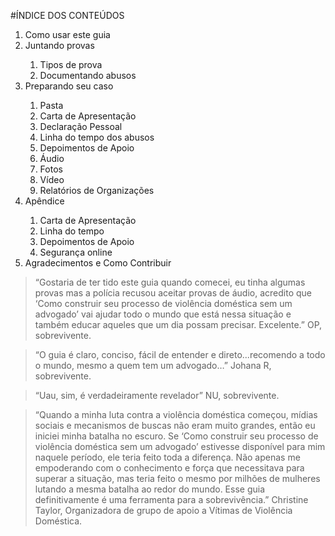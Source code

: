 #ÍNDICE DOS CONTEÚDOS
<ol>
   <li>Como usar este guia</li>
   <li>Juntando provas</li>
      <ol class="sublist">
         <li>Tipos de prova</li>
         <li>Documentando abusos</li>
      </ol>    
   <li>Preparando seu caso</li>
      <ol class="sublist">
         <li>Pasta</li>
         <li>Carta de Apresentação</li>
         <li>Declaração Pessoal</li>
         <li>Linha do tempo dos abusos</li>
         <li>Depoimentos de Apoio</li>
         <li>Áudio</li>
         <li>Fotos</li>
         <li>Vídeo</li>
         <li>Relatórios de Organizações</li>
      </ol>
   <li>Apêndice</li>
      <ol class="sublist">
         <li>Carta de Apresentação</li>
         <li>Linha do tempo</li>
         <li>Depoimentos de Apoio</li>
         <li>Segurança online</li>
      </ol>
   <li>Agradecimentos e Como Contribuir</li>
</ol>
<blockquote>“Gostaria de ter tido este guia quando comecei, eu tinha algumas provas mas a polícia recusou aceitar provas de áudio, acredito que ‘Como construir seu processo de violência doméstica sem um advogado’ vai ajudar todo o mundo que está nessa situação e também educar aqueles que um dia possam precisar. Excelente.” <span>OP, sobrevivente.</span></blockquote>
<blockquote>“O guia é claro, conciso, fácil de entender e direto...recomendo a todo o mundo, mesmo a quem tem um advogado…”  <span>Johana R, sobrevivente.</span></blockquote>
<blockquote>“Uau, sim, é verdadeiramente revelador”  <span>NU, sobrevivente.</span></blockquote>
<blockquote>“Quando a minha luta contra a violência doméstica começou, mídias sociais e mecanismos de buscas não eram muito grandes, então eu iniciei minha batalha no escuro. Se ‘Como construir seu processo de violência doméstica sem um advogado’ estivesse disponível para mim naquele período, ele teria feito toda a diferença. Não apenas me empoderando com o conhecimento e força que necessitava para superar a situação, mas teria feito o mesmo por milhões de mulheres lutando a mesma batalha ao redor do mundo. Esse guia definitivamente é uma ferramenta para a sobrevivência.”  <span>Christine Taylor, Organizadora de grupo de apoio a Vítimas de Violência Doméstica.</span></blockquote>